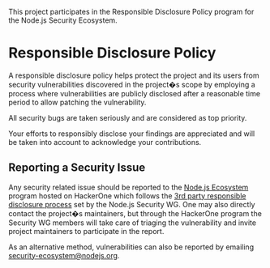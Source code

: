 This project participates in the Responsible Disclosure Policy program for the Node.js Security Ecosystem.

# Responsible Disclosure Policy

A responsible disclosure policy helps protect the project and its users from security vulnerabilities discovered in the project�s scope by employing a process where vulnerabilities are publicly disclosed after a reasonable time period to allow patching the vulnerability.

All security bugs are taken seriously and are considered as top priority.

Your efforts to responsibly disclose your findings are appreciated and will be taken into account to acknowledge your contributions.

## Reporting a Security Issue

Any security related issue should be reported to the [Node.js Ecosystem](https://hackerone.com/nodejs-ecosystem) program hosted on HackerOne which follows the [3rd party responsible disclosure process](https://github.com/nodejs/security-wg/blob/master/processes/third_party_vuln_process.md) set by the Node.js Security WG. One may also directly contact the project�s maintainers, but through the HackerOne program the Security WG members will take care of triaging the vulnerability and invite project maintainers to participate in the report.

As an alternative method, vulnerabilities can also be reported by emailing security-ecosystem@nodejs.org.